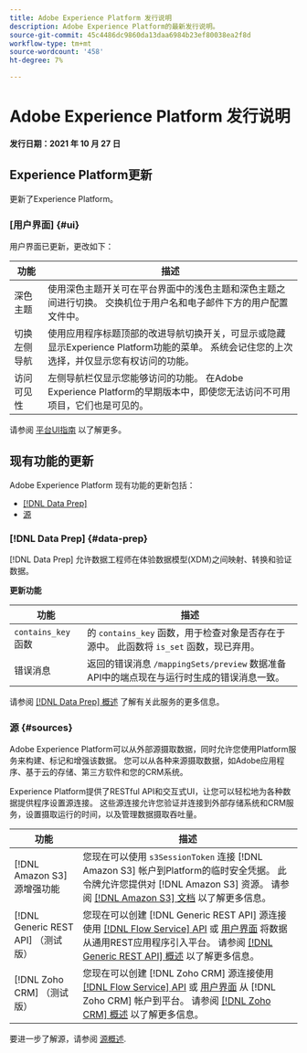 ```yaml
---
title: Adobe Experience Platform 发行说明
description: Adobe Experience Platform的最新发行说明。
source-git-commit: 45c4486dc9860da13daa6984b23ef80038ea2f8d
workflow-type: tm+mt
source-wordcount: '458'
ht-degree: 7%

---
```


# Adobe Experience Platform 发行说明

**发行日期：2021 年 10 月 27 日**

## Experience Platform更新

更新了Experience Platform。

### [用户界面] {#ui}

用户界面已更新，更改如下：

| 功能 | 描述 |
| --- | --- |
| 深色主题 | 使用深色主题开关可在平台界面中的浅色主题和深色主题之间进行切换。 交换机位于用户名和电子邮件下方的用户配置文件中。 |
| 切换左侧导航 | 使用应用程序标题顶部的改进导航切换开关，可显示或隐藏显示Experience Platform功能的菜单。 系统会记住您的上次选择，并仅显示您有权访问的功能。 |
| 访问可见性 | 左侧导航栏仅显示您能够访问的功能。 在Adobe Experience Platform的早期版本中，即使您无法访问不可用项目，它们也是可见的。 |

请参阅 [平台UI指南](../../landing/ui-guide.md) 以了解更多。

## 现有功能的更新

Adobe Experience Platform 现有功能的更新包括：

- [[!DNL Data Prep]](#data-prep)
- [源](#sources)

### [!DNL Data Prep] {#data-prep}

[!DNL Data Prep] 允许数据工程师在体验数据模型(XDM)之间映射、转换和验证数据。

**更新功能**

| 功能 | 描述 |
| --- | --- |
| `contains_key` 函数 | 的 `contains_key` 函数，用于检查对象是否存在于源中。 此函数将 `is_set` 函数，现已弃用。 |
| 错误消息 | 返回的错误消息 `/mappingSets/preview` 数据准备API中的端点现在与运行时生成的错误消息一致。 |

请参阅 [[!DNL Data Prep] 概述](../../data-prep/home.md) 了解有关此服务的更多信息。

### 源 {#sources}

Adobe Experience Platform可以从外部源摄取数据，同时允许您使用Platform服务来构建、标记和增强该数据。 您可以从各种来源摄取数据，如Adobe应用程序、基于云的存储、第三方软件和您的CRM系统。

Experience Platform提供了RESTful API和交互式UI，让您可以轻松地为各种数据提供程序设置源连接。 这些源连接允许您验证并连接到外部存储系统和CRM服务，设置摄取运行的时间，以及管理数据摄取吞吐量。

| 功能 | 描述 |
| --- | --- |
| [!DNL Amazon S3] 源增强功能 | 您现在可以使用 `s3SessionToken` 连接 [!DNL Amazon S3] 帐户到Platform的临时安全凭据。 此令牌允许您提供对 [!DNL Amazon S3] 资源。 请参阅 [[!DNL Amazon S3] 文档](../../sources/connectors/cloud-storage/s3.md#prerequisites) 以了解更多信息。 |
| [!DNL Generic REST API] （测试版） | 您现在可以创建 [!DNL Generic REST API] 源连接使用 [[!DNL Flow Service] API](../../sources/tutorials/api/create/protocols/generic-rest.md) 或 [用户界面](../../sources/tutorials/ui/create/protocols/generic-rest.md) 将数据从通用REST应用程序引入平台。 请参阅 [[!DNL Generic REST API] 概述](../../sources/connectors/protocols/generic-rest.md) 以了解更多信息。 |
| [!DNL Zoho CRM] （测试版） | 您现在可以创建 [!DNL Zoho CRM] 源连接使用 [[!DNL Flow Service] API](../../sources/tutorials/api/create/crm/zoho.md) 或 [用户界面](../../sources/tutorials/ui/create/crm/zoho.md) 从 [!DNL Zoho CRM] 帐户到平台。 请参阅 [[!DNL Zoho CRM] 概述](../../sources/connectors/crm/zoho.md) 以了解更多信息。 |

要进一步了解源，请参阅 [源概述](../../sources/home.md).
